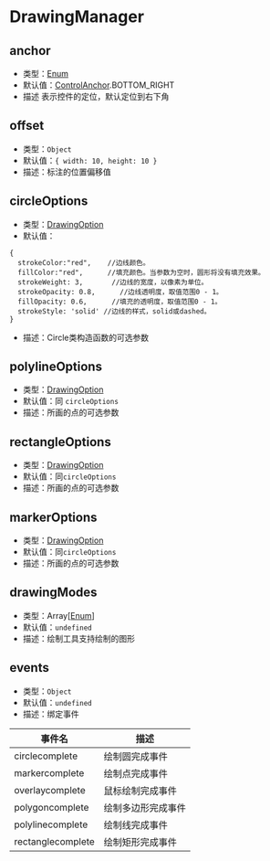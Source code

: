 # DrawingManager

## anchor
* 类型：[Enum](/guide/constants.html#controlanchor)
* 默认值：[ControlAnchor](/guide/constants.html#controlanchor).BOTTOM_RIGHT
* 描述 表示控件的定位，默认定位到右下角

## offset
* 类型：`Object`
* 默认值：`{ width: 10, height: 10 }`
* 描述：标注的位置偏移值

## circleOptions
* 类型：[DrawingOption](/api/#drawingoption)
* 默认值： 
```
{
  strokeColor:"red",    //边线颜色。
  fillColor:"red",      //填充颜色。当参数为空时，圆形将没有填充效果。
  strokeWeight: 3,       //边线的宽度，以像素为单位。
  strokeOpacity: 0.8,	   //边线透明度，取值范围0 - 1。
  fillOpacity: 0.6,      //填充的透明度，取值范围0 - 1。
  strokeStyle: 'solid' //边线的样式，solid或dashed。
}
```
* 描述：Circle类构造函数的可选参数

## polylineOptions
* 类型：[DrawingOption](/api/#drawingoption)
* 默认值：同 `circleOptions`
* 描述：所画的点的可选参数

## rectangleOptions
* 类型：[DrawingOption](/api/#drawingoption)
* 默认值：同`circleOptions`
* 描述：所画的点的可选参数

## markerOptions
* 类型：[DrawingOption](/api/#drawingoption)
* 默认值：同`circleOptions`
* 描述：所画的点的可选参数

## drawingModes
* 类型：Array[[Enum](/guide/constants.html#drawingmode)]
* 默认值：`undefined`
* 描述：绘制工具支持绘制的图形

## events
* 类型：`Object`
* 默认值：`undefined`
* 描述：绑定事件

| 事件名 | 描述 |
| ----- | --- |
| circlecomplete | 绘制圆完成事件 |
| markercomplete | 绘制点完成事件 |
| overlaycomplete | 鼠标绘制完成事件 |
| polygoncomplete | 绘制多边形完成事件 |
| polylinecomplete | 绘制线完成事件 |
| rectanglecomplete | 绘制矩形完成事件 |
